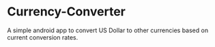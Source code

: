 # Currency-Converter
A simple android app to convert US Dollar to other currencies based on current conversion rates.
